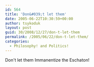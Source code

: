 ```yaml
---
id: 564
title: 'Don&#039;t let them'
date: 2005-06-22T10:30:59+00:00
author: tsykoduk
layout: post
guid: 30/2008/12/27/don-t-let-them
permalink: /2005/06/22/don-t-let-them/
categories:
  - Philosophy! and Politics!
---
```

<p>Don't let them Immanentize the Eschaton!</p>